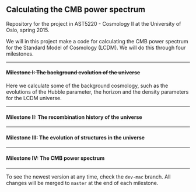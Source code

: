 ##	Calculating the CMB power spectrum
Repository for the project in AST5220 - Cosmology II at the University of Oslo, spring 2015.

We will in this project make a code for calculating the CMB power spectrum for the Standard Model of
Cosmology (LCDM). We will do this through four milestones. 
***
#### ~~Milestone I: The background evolution of the universe~~
Here we calculate some of the background cosmology, such as the evolutions of the Hubble parameter,
the horizon and the density parameters for the LCDM universe.
***
#### Milestone II: The recombination history of the universe
***
#### Milestone III: The evolution of structures in the universe
***
#### Milestone IV: The CMB power spectrum
***

To see the newest version at any time, check the `dev-mac` branch. All changes will be merged to
`master` at the end of each milestone.
